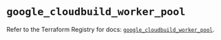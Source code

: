 # `google_cloudbuild_worker_pool`

Refer to the Terraform Registry for docs: [`google_cloudbuild_worker_pool`](https://registry.terraform.io/providers/hashicorp/google-beta/6.16.0/docs/resources/google_cloudbuild_worker_pool).

